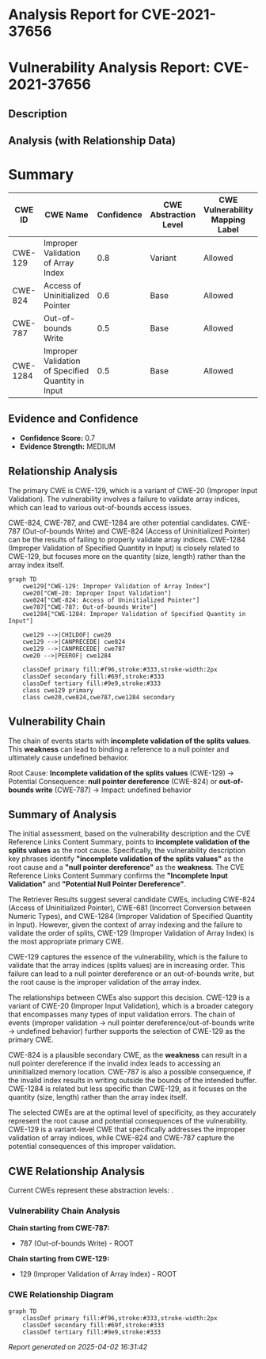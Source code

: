 # Analysis Report for CVE-2021-37656

# Vulnerability Analysis Report: CVE-2021-37656

## Description



## Analysis (with Relationship Data)

# Summary
| CWE ID | CWE Name | Confidence | CWE Abstraction Level | CWE Vulnerability Mapping Label | CWE-Vulnerability Mapping Notes |
|---|---|---|---|---|---|
| CWE-129 | Improper Validation of Array Index | 0.8 | Variant | Allowed | Primary CWE |
| CWE-824 | Access of Uninitialized Pointer | 0.6 | Base | Allowed | Secondary Candidate |
| CWE-787 | Out-of-bounds Write | 0.5 | Base | Allowed | Secondary Candidate |
| CWE-1284 | Improper Validation of Specified Quantity in Input | 0.5 | Base | Allowed | Secondary Candidate |

## Evidence and Confidence

*   **Confidence Score:** 0.7
*   **Evidence Strength:** MEDIUM

## Relationship Analysis
The primary CWE is CWE-129, which is a variant of CWE-20 (Improper Input Validation). The vulnerability involves a failure to validate array indices, which can lead to various out-of-bounds access issues.

CWE-824, CWE-787, and CWE-1284 are other potential candidates. CWE-787 (Out-of-bounds Write) and CWE-824 (Access of Uninitialized Pointer) can be the results of failing to properly validate array indices. CWE-1284 (Improper Validation of Specified Quantity in Input) is closely related to CWE-129, but focuses more on the quantity (size, length) rather than the array index itself.

```mermaid
graph TD
    cwe129["CWE-129: Improper Validation of Array Index"]
    cwe20["CWE-20: Improper Input Validation"]
    cwe824["CWE-824: Access of Uninitialized Pointer"]
    cwe787["CWE-787: Out-of-bounds Write"]
    cwe1284["CWE-1284: Improper Validation of Specified Quantity in Input"]
    
    cwe129 -->|CHILDOF| cwe20
    cwe129 -->|CANPRECEDE| cwe824
    cwe129 -->|CANPRECEDE| cwe787
    cwe20 -->|PEEROF| cwe1284
    
    classDef primary fill:#f96,stroke:#333,stroke-width:2px
    classDef secondary fill:#69f,stroke:#333
    classDef tertiary fill:#9e9,stroke:#333
    class cwe129 primary
    class cwe20,cwe824,cwe787,cwe1284 secondary
```

## Vulnerability Chain
The chain of events starts with **incomplete validation of the splits values**. This **weakness** can lead to binding a reference to a null pointer and ultimately cause undefined behavior.

Root Cause: **Incomplete validation of the splits values** (CWE-129)
-> Potential Consequence: **null pointer dereference** (CWE-824) or **out-of-bounds write** (CWE-787)
-> Impact: undefined behavior

## Summary of Analysis
The initial assessment, based on the vulnerability description and the CVE Reference Links Content Summary, points to **incomplete validation of the splits values** as the root cause. Specifically, the vulnerability description key phrases identify **"incomplete validation of the splits values"** as the root cause and a **"null pointer dereference"** as the **weakness**. The CVE Reference Links Content Summary confirms the **"Incomplete Input Validation"** and **"Potential Null Pointer Dereference"**.

The Retriever Results suggest several candidate CWEs, including CWE-824 (Access of Uninitialized Pointer), CWE-681 (Incorrect Conversion between Numeric Types), and CWE-1284 (Improper Validation of Specified Quantity in Input). However, given the context of array indexing and the failure to validate the order of splits, CWE-129 (Improper Validation of Array Index) is the most appropriate primary CWE.

CWE-129 captures the essence of the vulnerability, which is the failure to validate that the array indices (splits values) are in increasing order. This failure can lead to a null pointer dereference or an out-of-bounds write, but the root cause is the improper validation of the array index.

The relationships between CWEs also support this decision. CWE-129 is a variant of CWE-20 (Improper Input Validation), which is a broader category that encompasses many types of input validation errors. The chain of events (improper validation -> null pointer dereference/out-of-bounds write -> undefined behavior) further supports the selection of CWE-129 as the primary CWE.

CWE-824 is a plausible secondary CWE, as the **weakness** can result in a null pointer dereference if the invalid index leads to accessing an uninitialized memory location. CWE-787 is also a possible consequence, if the invalid index results in writing outside the bounds of the intended buffer. CWE-1284 is related but less specific than CWE-129, as it focuses on the quantity (size, length) rather than the array index itself.

The selected CWEs are at the optimal level of specificity, as they accurately represent the root cause and potential consequences of the vulnerability. CWE-129 is a variant-level CWE that specifically addresses the improper validation of array indices, while CWE-824 and CWE-787 capture the potential consequences of this improper validation.


## CWE Relationship Analysis

Current CWEs represent these abstraction levels: .


### Vulnerability Chain Analysis

**Chain starting from CWE-787:**
- 787 (Out-of-bounds Write) - ROOT


**Chain starting from CWE-129:**
- 129 (Improper Validation of Array Index) - ROOT



### CWE Relationship Diagram

```mermaid
graph TD
    classDef primary fill:#f96,stroke:#333,stroke-width:2px
    classDef secondary fill:#69f,stroke:#333
    classDef tertiary fill:#9e9,stroke:#333
```



*Report generated on 2025-04-02 16:31:42*
